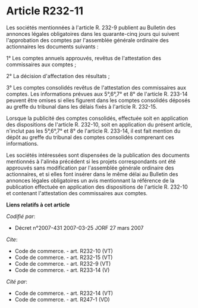 # Article R232-11

Les sociétés mentionnées à l'article R. 232-9 publient au Bulletin des annonces légales obligatoires dans les quarante-cinq
jours qui suivent l'approbation des comptes par l'assemblée générale ordinaire des actionnaires les documents suivants : 

1° Les comptes annuels approuvés, revêtus de l'attestation des commissaires aux comptes ; 

2° La décision d'affectation des résultats ; 

3° Les comptes consolidés revêtus de l'attestation des commissaires aux comptes. Les informations prévues aux 5°,6°,7° et 8°
de l'article R. 233-14 peuvent être omises si elles figurent dans les comptes consolidés déposés au greffe du tribunal dans
les délais fixés à l'article R. 232-15. 

Lorsque la publicité des comptes consolidés, effectuée soit en application des dispositions de l'article R. 232-10, soit en
application du présent article, n'inclut pas les 5°,6°,7° et 8° de l'article R. 233-14, il est fait mention du dépôt au
greffe du tribunal des comptes consolidés comprenant ces informations. 

Les sociétés intéressées sont dispensées de la publication des documents mentionnés à l'alinéa précédent si les projets
correspondants ont été approuvés sans modification par l'assemblée générale ordinaire des actionnaires, et si elles font
insérer dans le même délai au Bulletin des annonces légales obligatoires un avis mentionnant la référence de la publication
effectuée en application des dispositions de l'article R. 232-10 et contenant l'attestation des commissaires aux comptes.

**Liens relatifs à cet article**

_Codifié par_:

  - Décret n°2007-431 2007-03-25 JORF 27 mars 2007

_Cite_:

  - Code de commerce. - art. R232-10 (VT)
  - Code de commerce. - art. R232-15 (VT)
  - Code de commerce. - art. R232-9 (VT)
  - Code de commerce. - art. R233-14 (V)

_Cité par_:

  - Code de commerce. - art. R232-14 (VT)
  - Code de commerce. - art. R247-1 (VD)
